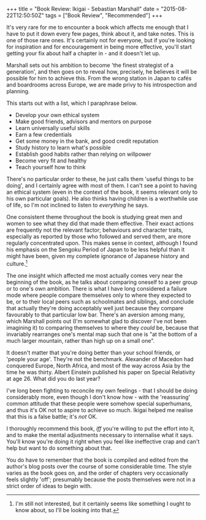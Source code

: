 +++
title = "Book Review: Ikigai - Sebastian Marshall"
date = "2015-08-22T12:50:50Z"
tags = ["Book Review", "Recommended"]
+++

It's very rare for me to encounter a book which affects me enough that I have to put it down every few pages, think about it, and take notes. This is one of those rare ones. It's certainly not for everyone, but if you're looking for inspiration and for encouragement in being more effective, you'll start getting your fix about half a chapter in - and it doesn't let up.

Marshall sets out his ambition to become 'the finest strategist of a generation', and then goes on to reveal how, precisely, he believes it will be possible for him to achieve this. From the wrong station in Japan to cafés and boardrooms across Europe, we are made privy to his introspection and planning.

This starts out with a list, which I paraphrase below.

- Develop your own ethical system
- Make good friends, advisors and mentors on purpose
- Learn universally useful skills
- Earn a few credentials
- Get some money in the bank, and good credit reputation
- Study history to learn what's possible
- Establish good habits rather than relying on willpower
- Become very fit and healthy
- Teach yourself how to think

There's no particular order to these, he just calls them 'useful things to be doing', and I certainly agree with most of them. I can't see a point to having an ethical system (even in the context of the book, it seems relevant only to his own particular goals). He also thinks having children is a worthwhile use of life, so I'm not inclined to listen to *everything* he says.

One consistent theme throughout the book is studying great men and women to see what they did that made them effective. Their exact actions are frequently not the relevant factor; behaviours and character traits, especially as reported by those who followed and served them, are more regularly concentrated upon. This makes sense in context, although I found his emphasis on the Sengoku Period of Japan to be less helpful than it might have been, given my complete ignorance of Japanese history and culture.[^n]

The one insight which affected me most actually comes very near the beginning of the book, as he talks about comparing oneself to a peer group or to one's own ambition. There is what I have long considered a failure mode where people compare themselves only to where they expected to be, or to their local peers such as schoolmates and siblings, and conclude that actually they're doing acceptably well just because they compare favourably to that particular low bar. There's an aversion among many, which Marshall points out (I'm somewhat glad to discover I've not been imagining it) to comparing themselves to where they *could* be, because that invariably rearranges one's mental map such that one is "at the bottom of a much larger mountain, rather than high up on a small one".

It doesn't matter that you're doing better than your school friends, or 'people your age'. They're not the benchmark. Alexander of Macedon had conquered Europe, North Africa, and most of the way across Asia by the time he was thirty. Albert Einstein published his paper on Special Relativity at age 26. What did you do last year?

I've long been fighting to reconcile my own feelings - that I should be doing considerably more, even though I don't know how - with the 'reassuring' common attitude that these people were somehow special superhumans, and thus it's OK not to aspire to achieve so much. Ikigai helped me realise that this is a false battle; it's *not* OK.

I thoroughly recommend this book, *iff* you're willing to put the effort into it, and to make the mental adjustments necessary to internalise what it says. You'll know you're doing it right when you feel like ineffective crap and can't help but want to do something about that.

You do have to remember that the book is compiled and edited from the author's blog posts over the course of some considerable time. The style varies as the book goes on, and the order of chapters very occasionally feels slightly 'off'; presumably because the posts themselves were not in a strict order of ideas to begin with.

[^n]: I'm still not interested, but it certainly seems like something I ought to know about, so I'll be looking into that.
